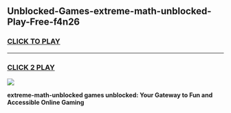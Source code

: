 
## Unblocked-Games-extreme-math-unblocked-Play-Free-f4n26
<h3>
<a href="https://premium76.site?title=extreme-math-unblocked&ref=20M">CLICK TO PLAY</a></h3>
<hr>

<h3>
<a href="https://premium76.site?title=extreme-math-unblocked&ref=20M">CLICK 2 PLAY</a>
  
</h3>

<a href="https://premium76.site?title=extreme-math-unblocked&ref=19M"><img src="https://clearcache.store/games.png"></a>


**extreme-math-unblocked games unblocked: Your Gateway to Fun and Accessible Online Gaming**

